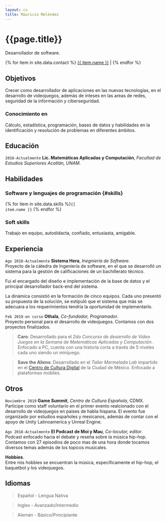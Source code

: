 ```yaml
---
layout: cv
title: Mauricio Meléndez
---
```

# {{page.title}}
Desarrollador de software.

<div id="webaddress">
{% for item in site.data.contact %}
  <a href="{{ item.link }}"><i class="{{ item.class }}"></i> {{ item.name }}</a> |
{% endfor %}
</div>

## Objetivos

Crecer como desarrollador de aplicaciones en las nuevas tecnologías, en el desarrollo de videojuegos, además de inteses en las areas de  redes, seguridad de la información y ciberseguridad.

### Conocimiento en

Cálculo, estadística, programación, bases de datos y habilidades en la identificación y resolución de problemas en diferentes ámbitos.

## Educación

`2016-Actualmente`
**Lic. Matemáticas Aplicadas y Computación**, *Facultad de Estudios Superiores Acatlán, UNAM.*

## Habilidades

### Software y lenguajes de programación {#skills}
{% for item in site.data.skills %}<code class="code-aparte">{{ item.name }}</code> {% endfor %}

### Soft skills
Trabajo en equipo, autodidacta, confiado, entusiasta, amigable.


## Experiencia

`Ago 2018-Actualmente`
**Sistema Hera**, *Inegniería de Software*.<br/>
Proyecto de la cátedra de Ingeniería de software, en el que se desarrolló un sistema para la gestión de calificaciones de un bachillerato técnico.

Fui el encargado del diseño e implementación de la base de datos y el principal desarrollador back-end del sistema.

La dinámica consistió en la formación de cinco equipos. Cada uno presentó su propuesta de la solución, se estipuló que el sistema que más se adecuara a los requerimientos tendría la oportunidad de implementarlo.


`Feb 2019-en curso`
**Othala**, *Co-fundador, Programador*.<br/>
Proyecto personal para el desarrollo de videojuegos.
Contamos con dos proyectos  finalizados.

  > **Caro**: Desarrollado para el *2do Concurso de desarrollo de Video Juegos en la Semana de Matemáticas Aplicadas y Computación*. Enfocado a PC, cuenta con una historia corta a través de 5 niveles cada uno siendo un minijuego.

  > **Save the Aliens**: Desarrollado en el *Taller Mermelada Lab* impartido en el [Centro de Cultura Digital](https://centroculturadigital.mx/) de la Ciudad de México. Enfocado a plataformas mobiles.

## Otros
`Noviembre 2019`
**Game Summit**, *Centro de Cultura Española*, CDMX.<br/>
Participe como staff voluntario en el primer evento realcionado con el desarrollo de videojuegos en paises de habla hispana. El evento fue organizado por estudios españoles y mexicanos, además de contar con el apoyo de Unity Latinoamerica y Unreal Engine.

`Ago 2018-Actualmente`
**El Podcast de Moi y Mau**, *Co-locutor, editor*.<br/>
Podcast enfocado hacia el debate y reseña sobre la música hip-hop. Contamos con 27 episodios de poco mas de una hora donde tocamos diversos temas además de los topicos musicales.

**Hobbies**.<br/>
Entre mis hobbies se encuentran la música, especificamente el hip-hop, el baquetbol y los videojuegos.


## Idiomas
  > Español - Lengua Nativa

  > Ingles - Avanzado/Intermedio

  > Alemán - Básico/Principiante

<!-- ### Footer

Last updated: May 2013 -->
